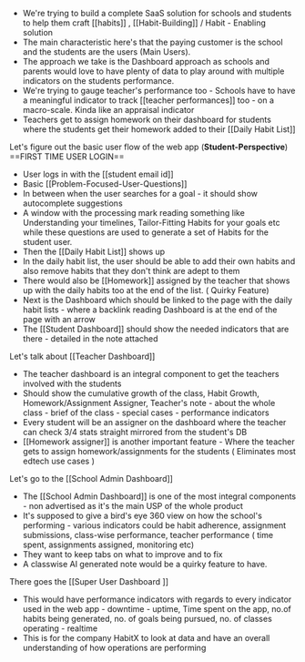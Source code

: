 - We're trying to build a complete SaaS solution for schools and students to help them craft [[habits]] , [[Habit-Building]] / Habit - Enabling solution 
- The main characteristic here's that the paying customer is the school and the students are the users (Main Users).
- The approach we take is the Dashboard approach as schools and parents would love to have plenty of data to play around with multiple indicators on the students performance. 
- We're trying to gauge teacher's performance too - Schools have to have a meaningful indicator to track [[teacher performances]] too - on a macro-scale. Kinda like an appraisal indicator
- Teachers get to assign homework on their dashboard for students where the students get their homework added to their [[Daily Habit List]]

Let's figure out the basic user flow of the web app (**Student-Perspective**) ==FIRST TIME USER LOGIN==

- User logs in with the [[student email id]] 
- Basic [[Problem-Focused-User-Questions]] 
- In between when the user searches for a goal - it should show autocomplete suggestions
- A window with the processing mark reading something like Understanding your timelines, Tailor-Fitting Habits for your goals etc while these questions are used to generate a set of Habits for the student user.
- Then the [[Daily Habit List]] shows up 
- In the daily habit list, the user should be able to add their own habits and also remove habits that they don't think are adept to them
- There would also be [[Homework]] assigned by the teacher that shows up with the daily habits too at the end of the list. ( Quirky Feature)
- Next is the Dashboard which should be linked to the page with the daily habit lists - where a backlink reading Dashboard is at the end of the page with an arrow 
- The [[Student Dashboard]] should show the needed indicators that are there - detailed in the note attached 

Let's talk about [[Teacher Dashboard]] 

- The teacher dashboard is an integral component to get the teachers involved with the students
- Should show the cumulative growth of the class, Habit Growth, Homework/Assignment Assigner, Teacher's note - about the whole class - brief of the class - special cases - performance indicators 
- Every student will be an assigner on the dashboard where the teacher can check 3/4 stats straight mirrored from the student's DB
- [[Homework assigner]] is another important feature - Where the teacher gets to assign homework/assignments for the students ( Eliminates most edtech use cases )

Let's go to the [[School Admin Dashboard]] 

- The [[School Admin Dashboard]] is one of the most integral components - non advertised as it's the main USP of the whole product 
- It's supposed to give a bird's eye 360 view on how the school's performing - various indicators could be habit adherence, assignment submissions, class-wise performance, teacher performance ( time spent, assignments assigned, monitoring etc) 
- They want to keep tabs on what to improve and to fix
- A classwise AI generated note would be a quirky feature to have. 

There goes the [[Super User Dashboard ]]

- This would have performance indicators with regards to every indicator used in the web app - downtime - uptime, Time spent on the app, no.of habits being generated, no. of goals being pursued, no. of classes operating - realtime
- This is for the company HabitX to look at data and have an overall understanding of how operations are performing 